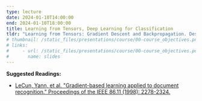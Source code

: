```yaml
---
type: lecture
date: 2024-01-10T14:00:00
end: 2024-01-10T18:00:00
title: Learning from Tensors, Deep Learning for Classification
tldr: "Learning from Tensors: Gradient Descent and Backpropagation. Designing and Improving Deep Learning Models."
# thumbnail: /static_files/presentations/course/00-course_objectives.png
# links: 
#     - url: /static_files/presentations/course/00-course_objectives.pdf
#       name: slides
---
```


**Suggested Readings:**
- [LeCun, Yann, et al. "Gradient-based learning applied to document recognition." Proceedings of the IEEE 86.11 (1998): 2278-2324.](https://ieeexplore.ieee.org/abstract/document/726791)

